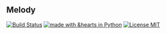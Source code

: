 ## Melody
[![Build Status](https://travis-ci.org/PiyushBhangale/Melody-Music-Player.svg?branch=master)](https://travis-ci.org/PiyushBhangale/Melody-Music-Player)
[![made with &hearts in Python](https://img.shields.io/badge/made%20with%20%E2%9D%A4%20in-Python-red.svg)](http://shields.io/#your-badge)
[![License MIT](https://img.shields.io/badge/License-MIT-yellow.svg)](https://github.com/PiyushBhangale/Melody-Music-Player/blob/master/LICENSE)
